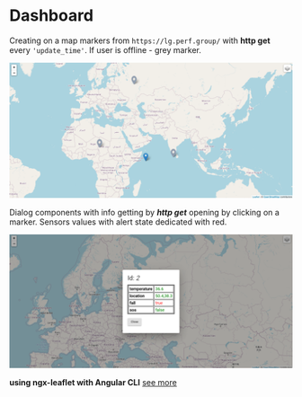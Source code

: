 # Dashboard
Creating on a map markers from `https://lg.perf.group/` with **http get** every `'update_time'`. If user is offline - grey marker.  

![err](demo/demo.png) 

 Dialog components with info getting by ***http get*** opening by clicking on a marker. Sensors values with alert state dedicated with red. 
  
![err](demo/demo3.png) 


**using ngx-leaflet with Angular CLI** [see more](https://asymmetrik.com/ngx-leaflet-tutorial-angular-cli/)

